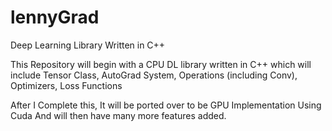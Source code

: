 # lennyGrad

Deep Learning Library Written in C++

This Repository will begin with a CPU DL library written in C++ which will include Tensor Class, AutoGrad System, Operations (including Conv), Optimizers, Loss Functions

After I Complete this, It will be ported over to be GPU Implementation Using Cuda And will then have many more features added.
